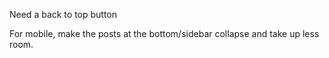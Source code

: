 Need a back to top button

For mobile, make the posts at the bottom/sidebar collapse and take up less room.
